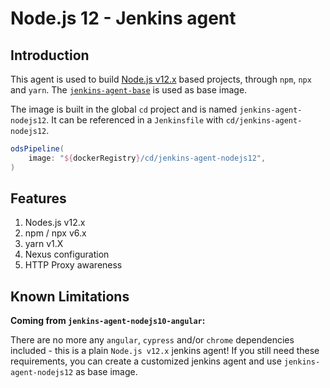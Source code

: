 # Node.js 12 - Jenkins agent

## Introduction

This agent is used to build [Node.js v12.x](https://nodejs.org/dist/latest-v12.x/docs/api/) based projects, through `npm`, `npx` and `yarn`. The [`jenkins-agent-base`](https://github.com/opendevstack/ods-core/tree/master/jenkins/agent-base) is used as base image.

The image is built in the global `cd` project and is named `jenkins-agent-nodejs12`.
It can be referenced in a `Jenkinsfile` with `cd/jenkins-agent-nodejs12`.

```groovy
odsPipeline(
    image: "${dockerRegistry}/cd/jenkins-agent-nodejs12",
)
```

## Features

1. Nodes.js v12.x
2. npm / npx v6.x
3. yarn v1.X
4. Nexus configuration
5. HTTP Proxy awareness

## Known Limitations

**Coming from `jenkins-agent-nodejs10-angular`:**

There are no more any `angular`, `cypress` and/or `chrome` dependencies included - this is a plain `Node.js v12.x` jenkins agent! If you still need these requirements, you can create a customized jenkins agent and use `jenkins-agent-nodejs12` as base image.
